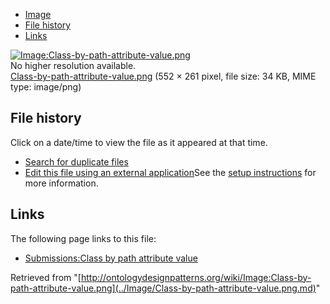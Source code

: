* [Image](../Image/Class-by-path-attribute-value.png.md#file)
* [File history](../Image/Class-by-path-attribute-value.png.md#filehistory)
* [Links](../Image/Class-by-path-attribute-value.png.md#filelinks)

[![Image:Class-by-path-attribute-value.png](../../../images/f/f8/Class-by-path-attribute-value.png)](../../../images/f/f8/Class-by-path-attribute-value.png)  
No higher resolution available.  
[Class-by-path-attribute-value.png](../../../images/f/f8/Class-by-path-attribute-value.png)‎ (552 × 261 pixel, file size: 34 KB, MIME type: image/png)

## File history

Click on a date/time to view the file as it appeared at that time.



  
* [Search for duplicate files](http://ontologydesignpatterns.org/wiki/Special:FileDuplicateSearch/Class-by-path-attribute-value.png "Special:FileDuplicateSearch/Class-by-path-attribute-value.png")
* [Edit this file using an external application](http://ontologydesignpatterns.org/wiki/index.php?title=Image:Class-by-path-attribute-value.png&action=edit&externaledit=true&mode=file "Image:Class-by-path-attribute-value.png")See the [setup instructions](http://www.mediawiki.org/wiki/Manual:External_editors "http://www.mediawiki.org/wiki/Manual:External_editors") for more information.

## Links



The following page links to this file:


* [Submissions:Class by path attribute value](../Submissions/Class_by_path_attribute_value.md "Submissions:Class by path attribute value")


Retrieved from "[http://ontologydesignpatterns.org/wiki/Image:Class-by-path-attribute-value.png](../Image/Class-by-path-attribute-value.png.md)"